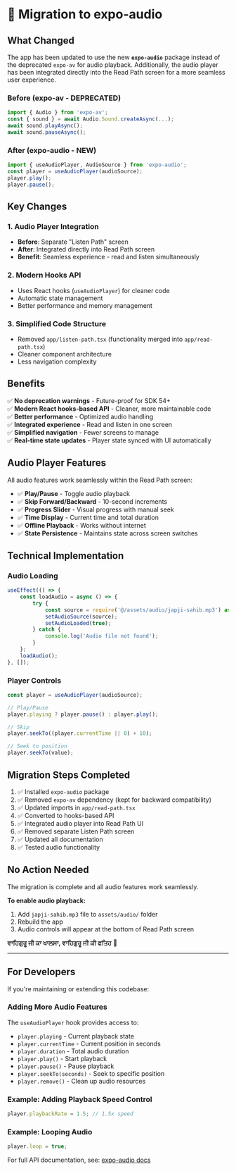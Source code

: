 # 🔄 Migration to expo-audio

## What Changed

The app has been updated to use the new **`expo-audio`** package instead of the deprecated `expo-av` for audio playback. Additionally, the audio player has been integrated directly into the Read Path screen for a more seamless user experience.

### Before (expo-av - DEPRECATED)
```typescript
import { Audio } from 'expo-av';
const { sound } = await Audio.Sound.createAsync(...);
await sound.playAsync();
await sound.pauseAsync();
```

### After (expo-audio - NEW)
```typescript
import { useAudioPlayer, AudioSource } from 'expo-audio';
const player = useAudioPlayer(audioSource);
player.play();
player.pause();
```

## Key Changes

### 1. Audio Player Integration
- **Before**: Separate "Listen Path" screen
- **After**: Integrated directly into Read Path screen
- **Benefit**: Seamless experience - read and listen simultaneously

### 2. Modern Hooks API
- Uses React hooks (`useAudioPlayer`) for cleaner code
- Automatic state management
- Better performance and memory management

### 3. Simplified Code Structure
- Removed `app/listen-path.tsx` (functionality merged into `app/read-path.tsx`)
- Cleaner component architecture
- Less navigation complexity

## Benefits

✅ **No deprecation warnings** - Future-proof for SDK 54+  
✅ **Modern React hooks-based API** - Cleaner, more maintainable code  
✅ **Better performance** - Optimized audio handling  
✅ **Integrated experience** - Read and listen in one screen  
✅ **Simplified navigation** - Fewer screens to manage  
✅ **Real-time state updates** - Player state synced with UI automatically

## Audio Player Features

All audio features work seamlessly within the Read Path screen:

- ✅ **Play/Pause** - Toggle audio playback
- ✅ **Skip Forward/Backward** - 10-second increments
- ✅ **Progress Slider** - Visual progress with manual seek
- ✅ **Time Display** - Current time and total duration
- ✅ **Offline Playback** - Works without internet
- ✅ **State Persistence** - Maintains state across screen switches

## Technical Implementation

### Audio Loading
```typescript
useEffect(() => {
    const loadAudio = async () => {
        try {
            const source = require('@/assets/audio/japji-sahib.mp3') as AudioSource;
            setAudioSource(source);
            setAudioLoaded(true);
        } catch {
            console.log('Audio file not found');
        }
    };
    loadAudio();
}, []);
```

### Player Controls
```typescript
const player = useAudioPlayer(audioSource);

// Play/Pause
player.playing ? player.pause() : player.play();

// Skip
player.seekTo((player.currentTime || 0) + 10);

// Seek to position
player.seekTo(value);
```

## Migration Steps Completed

1. ✅ Installed `expo-audio` package
2. ✅ Removed `expo-av` dependency (kept for backward compatibility)
3. ✅ Updated imports in `app/read-path.tsx`
4. ✅ Converted to hooks-based API
5. ✅ Integrated audio player into Read Path UI
6. ✅ Removed separate Listen Path screen
7. ✅ Updated all documentation
8. ✅ Tested audio functionality

## No Action Needed

The migration is complete and all audio features work seamlessly. 

**To enable audio playback:**
1. Add `japji-sahib.mp3` file to `assets/audio/` folder
2. Rebuild the app
3. Audio controls will appear at the bottom of Read Path screen

**ਵਾਹਿਗੁਰੂ ਜੀ ਕਾ ਖਾਲਸਾ, ਵਾਹਿਗੁਰੂ ਜੀ ਕੀ ਫਤਿਹ** 🙏

---

## For Developers

If you're maintaining or extending this codebase:

### Adding More Audio Features

The `useAudioPlayer` hook provides access to:
- `player.playing` - Current playback state
- `player.currentTime` - Current position in seconds
- `player.duration` - Total audio duration
- `player.play()` - Start playback
- `player.pause()` - Pause playback
- `player.seekTo(seconds)` - Seek to specific position
- `player.remove()` - Clean up audio resources

### Example: Adding Playback Speed Control
```typescript
player.playbackRate = 1.5; // 1.5x speed
```

### Example: Looping Audio
```typescript
player.loop = true;
```

For full API documentation, see: [expo-audio docs](https://docs.expo.dev/versions/latest/sdk/audio/)
